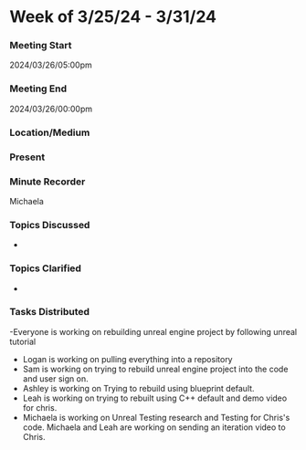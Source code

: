 
# Week of 3/25/24 - 3/31/24

### Meeting Start
2024/03/26/05:00pm

### Meeting End
2024/03/26/00:00pm

### Location/Medium


### Present


### Minute Recorder
Michaela

### Topics Discussed
- 
  
### Topics Clarified
- 

### Tasks Distributed
-Everyone is working on rebuilding unreal engine project by following unreal tutorial
- Logan is working on pulling everything into a repository
- Sam is working on trying to rebuild unreal engine project into the code and user sign on.
- Ashley is working on Trying to rebuild using blueprint default.
- Leah is working on trying to rebuilt using C++ default and demo video for chris.
- Michaela is working on Unreal Testing research and Testing for Chris's code. Michaela and Leah are working on sending an iteration video to Chris.
